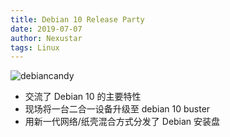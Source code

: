 ```yaml
---
title: Debian 10 Release Party
date: 2019-07-07
author: Nexustar
tags: Linux
---
```

![debiancandy](https://github.com/uestclug/nu-official/blob/frontend/assets/pic/Debian-10-Release-Party/debiancandy.jpg?raw=true)

- 交流了 Debian 10 的主要特性
- 现场将一台二合一设备升级至 debian 10 buster
- 用新一代网络/纸壳混合方式分发了 Debian 安装盘
